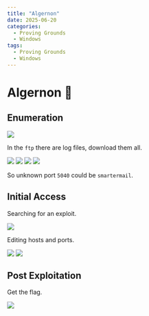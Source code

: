 ```yaml
---
title: "Algernon"
date: 2025-06-20
categories:
  - Proving Grounds
  - Windows
tags:
  - Proving Grounds
  - Windows
---
```



# Algernon 🔹
<!-- more -->

## Enumeration

![](../assets/Pasted%20image%2020250324161306.png)

In the `ftp` there are log files, download them all.

![](../assets/Pasted%20image%2020250324164155.png)
![](../assets/Pasted%20image%2020250324164132.png)
![](../assets/Pasted%20image%2020250324164214.png)
![](../assets/Pasted%20image%2020250324164327.png)

So unknown port `5040` could be `smartermail`.

## Initial Access

Searching for an exploit.

![](../assets/Pasted%20image%2020250324165200.png)

Editing hosts and ports.

![](../assets/Pasted%20image%2020250324165222.png)
![](../assets/Pasted%20image%2020250324165232.png)

## Post Exploitation

Get the flag.

![](../assets/Pasted%20image%2020250324165251.png)
